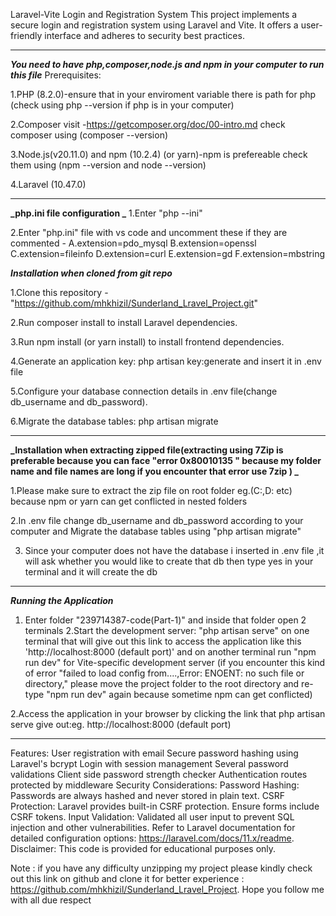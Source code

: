 Laravel-Vite Login and Registration System
This project implements a secure login and registration system using Laravel and Vite. It offers a user-friendly interface and adheres to security best practices.

---

**_You need to have php,composer,node.js and npm in your computer to run this file_**
Prerequisites:

1.PHP (8.2.0)-ensure that in your enviroment variable there is path for php (check using php --version if php is in your computer)

2.Composer visit -https://getcomposer.org/doc/00-intro.md check composer using (composer --version)

3.Node.js(v20.11.0) and npm (10.2.4) (or yarn)-npm is prefereable check them using (npm --version and node --version)

4.Laravel (10.47.0)

---

**_php.ini file configuration _**
1.Enter "php --ini"

2.Enter "php.ini" file with vs code and uncomment these if they are commented -
A.extension=pdo_mysql
B.extension=openssl
C.extension=fileinfo
D.extension=curl
E.extension=gd
F.extension=mbstring

**_Installation when cloned from git repo_**

1.Clone this repository -"https://github.com/mhkhizil/Sunderland_Lravel_Project.git"

2.Run composer install to install Laravel dependencies.

3.Run npm install (or yarn install) to install frontend dependencies.

4.Generate an application key: php artisan key:generate and insert it in .env file

5.Configure your database connection details in .env file(change db_username and db_password).

6.Migrate the database tables: php artisan migrate

---

**_Installation when extracting zipped file(extracting using 7Zip is preferable because you can face "error 0x80010135 " because my folder name and file names are long if you encounter that error use 7zip ) _**

1.Please make sure to extract the zip file on root folder eg.(C:,D: etc) because npm or yarn can get conflicted in nested folders

2.In .env file change db_username and db_password according to your computer and Migrate the database tables using "php artisan migrate"

3. Since your computer does not have the database i inserted in .env file ,it will ask whether you would like to create that db then type yes in your terminal and it will create the db

---

**_Running the Application_**

1. Enter folder "239714387-code(Part-1)" and inside that folder open 2 terminals
   2.Start the development server: "php artisan serve" on one terminal that will give out this link to access the application like this 'http://localhost:8000 (default port)' and on another terminal run "npm run dev" for Vite-specific development server (if you encounter this kind of error "failed to load config from....,Error: ENOENT: no such file or directory," please move the project folder to the root directory and re-type "npm run dev" again because sometime npm can get conflicted)

2.Access the application in your browser by clicking the link that php artisan serve give out:eg. http://localhost:8000 (default port)

---

Features:
User registration with email
Secure password hashing using Laravel's bcrypt
Login with session management
Several password validations
Client side password strength checker
Authentication routes protected by middleware
Security Considerations:
Password Hashing: Passwords are always hashed and never stored in plain text.
CSRF Protection: Laravel provides built-in CSRF protection. Ensure forms include CSRF tokens.
Input Validation: Validated all user input to prevent SQL injection and other vulnerabilities.
Refer to Laravel documentation for detailed configuration options: https://laravel.com/docs/11.x/readme.
Disclaimer:
This code is provided for educational purposes only.

Note : if you have any difficulty unzipping my project please kindly check out this link on github and clone it for better experience : https://github.com/mhkhizil/Sunderland_Lravel_Project. Hope you follow me with all due respect
